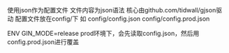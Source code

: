 使用json作为配置文件
文件内容为json语法
核心由github.com/tidwall/gjson驱动
配置文件放在config/下
如
config/config.json
config/config.prod.json

ENV GIN_MODE=release
prod环境下，会先读取config.json，然后用config.prod.json进行覆盖